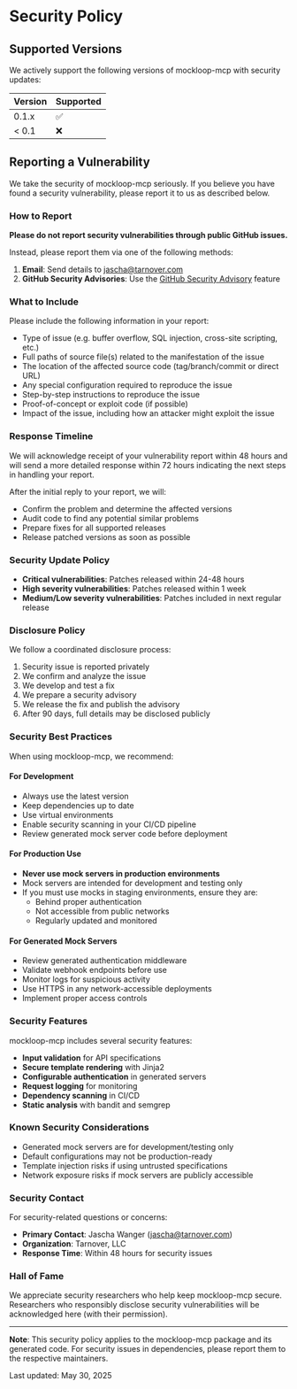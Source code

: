 # Security Policy

## Supported Versions

We actively support the following versions of mockloop-mcp with security updates:

| Version | Supported          |
| ------- | ------------------ |
| 0.1.x   | :white_check_mark: |
| < 0.1   | :x:                |

## Reporting a Vulnerability

We take the security of mockloop-mcp seriously. If you believe you have found a security vulnerability, please report it to us as described below.

### How to Report

**Please do not report security vulnerabilities through public GitHub issues.**

Instead, please report them via one of the following methods:

1. **Email**: Send details to [jascha@tarnover.com](mailto:jascha@tarnover.com)
2. **GitHub Security Advisories**: Use the [GitHub Security Advisory](https://github.com/mockloop/mockloop-mcp/security/advisories/new) feature

### What to Include

Please include the following information in your report:

- Type of issue (e.g. buffer overflow, SQL injection, cross-site scripting, etc.)
- Full paths of source file(s) related to the manifestation of the issue
- The location of the affected source code (tag/branch/commit or direct URL)
- Any special configuration required to reproduce the issue
- Step-by-step instructions to reproduce the issue
- Proof-of-concept or exploit code (if possible)
- Impact of the issue, including how an attacker might exploit the issue

### Response Timeline

We will acknowledge receipt of your vulnerability report within 48 hours and will send a more detailed response within 72 hours indicating the next steps in handling your report.

After the initial reply to your report, we will:

- Confirm the problem and determine the affected versions
- Audit code to find any potential similar problems
- Prepare fixes for all supported releases
- Release patched versions as soon as possible

### Security Update Policy

- **Critical vulnerabilities**: Patches released within 24-48 hours
- **High severity vulnerabilities**: Patches released within 1 week
- **Medium/Low severity vulnerabilities**: Patches included in next regular release

### Disclosure Policy

We follow a coordinated disclosure process:

1. Security issue is reported privately
2. We confirm and analyze the issue
3. We develop and test a fix
4. We prepare a security advisory
5. We release the fix and publish the advisory
6. After 90 days, full details may be disclosed publicly

### Security Best Practices

When using mockloop-mcp, we recommend:

#### For Development
- Always use the latest version
- Keep dependencies up to date
- Use virtual environments
- Enable security scanning in your CI/CD pipeline
- Review generated mock server code before deployment

#### For Production Use
- **Never use mock servers in production environments**
- Mock servers are intended for development and testing only
- If you must use mocks in staging environments, ensure they are:
  - Behind proper authentication
  - Not accessible from public networks
  - Regularly updated and monitored

#### For Generated Mock Servers
- Review generated authentication middleware
- Validate webhook endpoints before use
- Monitor logs for suspicious activity
- Use HTTPS in any network-accessible deployments
- Implement proper access controls

### Security Features

mockloop-mcp includes several security features:

- **Input validation** for API specifications
- **Secure template rendering** with Jinja2
- **Configurable authentication** in generated servers
- **Request logging** for monitoring
- **Dependency scanning** in CI/CD
- **Static analysis** with bandit and semgrep

### Known Security Considerations

- Generated mock servers are for development/testing only
- Default configurations may not be production-ready
- Template injection risks if using untrusted specifications
- Network exposure risks if mock servers are publicly accessible

### Security Contact

For security-related questions or concerns:

- **Primary Contact**: Jascha Wanger ([jascha@tarnover.com](mailto:jascha@tarnover.com))
- **Organization**: Tarnover, LLC
- **Response Time**: Within 48 hours for security issues

### Hall of Fame

We appreciate security researchers who help keep mockloop-mcp secure. Researchers who responsibly disclose security vulnerabilities will be acknowledged here (with their permission).

---

**Note**: This security policy applies to the mockloop-mcp package and its generated code. For security issues in dependencies, please report them to the respective maintainers.

Last updated: May 30, 2025